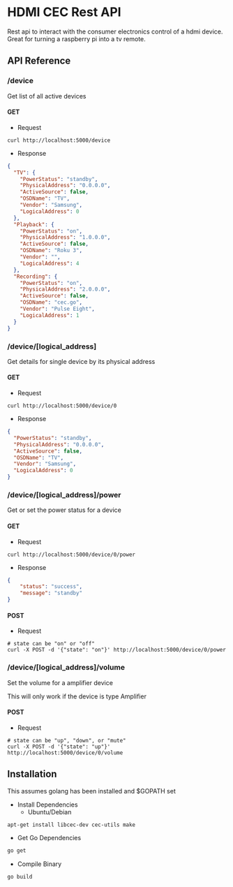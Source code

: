 HDMI CEC Rest API
======
Rest api to interact with the consumer electronics control of a hdmi device. Great for turning a raspberry pi into a tv remote.


API Reference
------

### /device
Get list of all active devices


#### GET
* Request
```
curl http://localhost:5000/device
```

* Response
```json
{
  "TV": {
    "PowerStatus": "standby",
    "PhysicalAddress": "0.0.0.0",
    "ActiveSource": false,
    "OSDName": "TV",
    "Vendor": "Samsung",
    "LogicalAddress": 0
  },
  "Playback": {
    "PowerStatus": "on",
    "PhysicalAddress": "1.0.0.0",
    "ActiveSource": false,
    "OSDName": "Roku 3",
    "Vendor": "",
    "LogicalAddress": 4
  },
  "Recording": {
    "PowerStatus": "on",
    "PhysicalAddress": "2.0.0.0",
    "ActiveSource": false,
    "OSDName": "cec.go",
    "Vendor": "Pulse Eight",
    "LogicalAddress": 1
  }
}
```



### /device/[logical_address]
Get details for single device by its physical address

#### GET
* Request
```
curl http://localhost:5000/device/0
```

* Response
```json
{
  "PowerStatus": "standby",
  "PhysicalAddress": "0.0.0.0",
  "ActiveSource": false,
  "OSDName": "TV",
  "Vendor": "Samsung",
  "LogicalAddress": 0
}
```


### /device/[logical_address]/power
Get or set the power status for a device

#### GET
* Request
```
curl http://localhost:5000/device/0/power
```

* Response
```json
{
    "status": "success",
    "message": "standby"
}
```

#### POST
* Request
```
# state can be "on" or "off"
curl -X POST -d '{"state": "on"}' http://localhost:5000/device/0/power
```



### /device/[logical_address]/volume
Set the volume for a amplifier device

This will only work if the device is type Amplifier

#### POST
* Request
```
# state can be "up", "down", or "mute"
curl -X POST -d '{"state": "up"}' http://localhost:5000/device/0/volume
```


Installation
------

This assumes golang has been installed and $GOPATH set

* Install Dependencies
  * Ubuntu/Debian
```bash
apt-get install libcec-dev cec-utils make
```


* Get Go Dependencies
```bash
go get
```

* Compile Binary
```bash
go build
```
